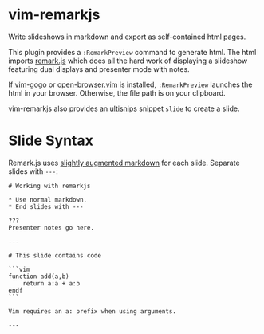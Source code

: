 # vim-remarkjs
Write slideshows in markdown and export as self-contained html pages.

This plugin provides a `:RemarkPreview` command to generate html.
The html imports [remark.js](https://github.com/gnab/remark) which does all the hard work of displaying a slideshow featuring dual displays and presenter mode with notes.

If [vim-gogo](https://github.com/idbrii/vim-gogo) or [open-browser.vim](https://github.com/tyru/open-browser.vim) is installed, `:RemarkPreview` launches the html in your browser. Otherwise, the file path is on your clipboard.

vim-remarkjs also provides an [ultisnips](https://github.com/SirVer/ultisnips) snippet `slide` to create a slide.

# Slide Syntax

Remark.js uses [slightly augmented markdown](https://github.com/gnab/remark/wiki) for each slide.
Separate slides with `---`:

    # Working with remarkjs

    * Use normal markdown.
    * End slides with ---

    ???
    Presenter notes go here.

    ---

    # This slide contains code

    ```vim
    function add(a,b)
        return a:a + a:b
    endf
    ```

    Vim requires an a: prefix when using arguments.

    ---

